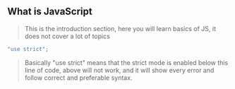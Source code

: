 ## What is JavaScript

> This is the introduction section, here you will learn basics of JS, it does not cover a lot of topics

```js
"use strict";
```

> Basically "use strict" means that the strict mode is enabled below this line of code, above will not work, and it will show every error and follow correct and preferable syntax.



